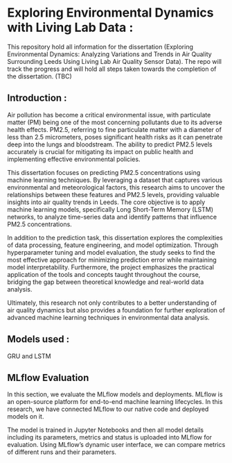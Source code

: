 # Exploring Environmental Dynamics with Living Lab Data :
This repository hold all information for the dissertation (Exploring Environmental Dynamics: Analyzing Variations and Trends in Air Quality Surrounding Leeds Using Living Lab Air Quality Sensor Data). The repo will track the progress and will hold all steps taken towards the completion of the dissertation. (TBC)


## Introduction :
Air pollution has become a critical environmental issue, with particulate matter (PM) being one of the most concerning pollutants due to its adverse health effects. PM2.5, referring to fine particulate matter with a diameter of less than 2.5 micrometers, poses significant health risks as it can penetrate deep into the lungs and bloodstream. The ability to predict PM2.5 levels accurately is crucial for mitigating its impact on public health and implementing effective environmental policies.

This dissertation focuses on predicting PM2.5 concentrations using machine learning techniques. By leveraging a dataset that captures various environmental and meteorological factors, this research aims to uncover the relationships between these features and PM2.5 levels, providing valuable insights into air quality trends in Leeds. The core objective is to apply machine learning models, specifically Long Short-Term Memory (LSTM) networks, to analyze time-series data and identify patterns that influence PM2.5 concentrations.

In addition to the prediction task, this dissertation explores the complexities of data processing, feature engineering, and model optimization. Through hyperparameter tuning and model evaluation, the study seeks to find the most effective approach for minimizing prediction error while maintaining model interpretability. Furthermore, the project emphasizes the practical application of the tools and concepts taught throughout the course, bridging the gap between theoretical knowledge and real-world data analysis.

Ultimately, this research not only contributes to a better understanding of air quality dynamics but also provides a foundation for further exploration of advanced machine learning techniques in environmental data analysis.

## Models used : 
GRU and LSTM

## MLflow Evaluation
In this section, we evaluate the MLflow models and deployments. MLflow is an open-source platform for end-to-end machine learning lifecycles. In this research, we have connected MLflow to our native code and deployed models on it. 


The model is trained in Jupyter Notebooks and then all model details including its parameters, metrics and status is uploaded into MLflow for evaluation. Using MLflow’s dynamic user interface, we can compare metrics of different runs and their parameters.




